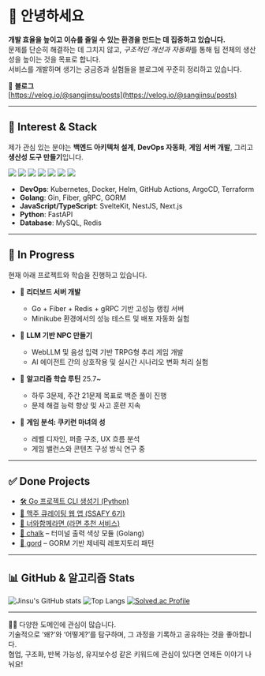 # 👋 안녕하세요

**개발 효율을 높이고 이슈를 줄일 수 있는 환경을 만드는 데 집중하고 있습니다.**  
문제를 단순히 해결하는 데 그치지 않고, *구조적인 개선과 자동화*를 통해 팀 전체의 생산성을 높이는 것을 목표로 합니다.  
서비스를 개발하며 생기는 궁금증과 실험들을 블로그에 꾸준히 정리하고 있습니다.

📘 **블로그**  
[https://velog.io/@sangjinsu/posts](https://velog.io/@sangjinsu/posts)

---

## 🔧 Interest & Stack

제가 관심 있는 분야는 **백엔드 아키텍처 설계**, **DevOps 자동화**, **게임 서버 개발**, 그리고 **생산성 도구 만들기**입니다.

<!-- 기술 아이콘 -->
![](https://img.shields.io/badge/Go-00ADD8?style=for-the-badge&logo=go&logoColor=white)
![](https://img.shields.io/badge/Kubernetes-326ce5?style=for-the-badge&logo=kubernetes&logoColor=white)
![](https://img.shields.io/badge/Docker-2496ED?style=for-the-badge&logo=docker&logoColor=white)
![](https://img.shields.io/badge/TypeScript-007ACC?style=for-the-badge&logo=typescript&logoColor=white)
![](https://img.shields.io/badge/JavaScript-F7DF1E?style=for-the-badge&logo=javascript&logoColor=black)
![](https://img.shields.io/badge/Svelte-FF3E00?style=for-the-badge&logo=svelte&logoColor=white)
![](https://img.shields.io/badge/Python-3776AB?style=for-the-badge&logo=python&logoColor=white)

- **DevOps**: Kubernetes, Docker, Helm, GitHub Actions, ArgoCD, Terraform  
- **Golang**: Gin, Fiber, gRPC, GORM  
- **JavaScript/TypeScript**: SvelteKit, NestJS, Next.js  
- **Python**: FastAPI  
- **Database**: MySQL, Redis  

---

## 🔭 In Progress

현재 아래 프로젝트와 학습을 진행하고 있습니다.

- 🎯 **리더보드 서버 개발**
  - Go + Fiber + Redis + gRPC 기반 고성능 랭킹 서버
  - Minikube 환경에서의 성능 테스트 및 배포 자동화 실험

- 🤖 **LLM 기반 NPC 만들기**
  - WebLLM 및 음성 입력 기반 TRPG형 추리 게임 개발
  - AI 에이전트 간의 상호작용 및 실시간 시나리오 변화 처리 실험

- 🧠 **알고리즘 학습 루틴** 25.7~
  - 하루 3문제, 주간 21문제 목표로 백준 풀이 진행
  - 문제 해결 능력 향상 및 사고 훈련 지속

- 🧪 **게임 분석: 쿠키런 마녀의 성**
  - 레벨 디자인, 퍼즐 구조, UX 흐름 분석
  - 게임 밸런스와 콘텐츠 구성 방식 연구 중

---

## ✅ Done Projects

- [🛠️ Go 프로젝트 CLI 생성기 (Python)](https://github.com/sangjinsu/go-project-cli)
- [🍻 맥주 큐레이팅 웹 앱 (SSAFY 6기)](https://github.com/sangjinsu/macju?tab=readme-ov-file)
- [🍜 너와함께라면 (라면 추천 서비스)](https://github.com/sangjinsu/ramen)
- [🎨 chalk](https://github.com/sangjinsu/chalk) – 터미널 출력 색상 모듈 (Golang)
- [🧱 gord](https://github.com/sangjinsu/gord) – GORM 기반 제네릭 레포지토리 패턴

---

## 📊 GitHub & 알고리즘 Stats

![Jinsu's GitHub stats](https://github-readme-stats.vercel.app/api?username=sangjinsu&show_icons=true&theme=highcontrast)
![Top Langs](https://github-readme-stats.vercel.app/api/top-langs/?username=sangjinsu&layout=donut&theme=dracula&hide=c++,html,css,jupyter%20notebook)
[![Solved.ac Profile](http://mazassumnida.wtf/api/v2/generate_badge?boj=sangjinsu9)](https://solved.ac/sangjinsu9)

---

🙋‍♂️ 다양한 도메인에 관심이 많습니다.  
기술적으로 ‘왜?’와 ‘어떻게?’를 탐구하며, 그 과정을 기록하고 공유하는 것을 좋아합니다.  
협업, 구조화, 반복 가능성, 유지보수성 같은 키워드에 관심이 있다면 언제든 이야기 나눠요!
